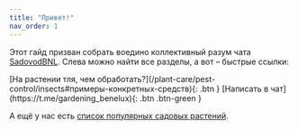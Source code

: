 ```yaml
---
title: "Привет!"
nav_order: 1
---
```


Этот гайд призван собрать воедино коллективный разум чата [SadovodBNL](https://t.me/gardening_benelux). Слева можно найти все разделы, а вот – быстрые ссылки:

<span class="fs-5">
[На растении тля, чем обработать?](/plant-care/pest-control/insects#примеры-конкретных-средств){: .btn }
</span>

<span class="fs-5">
[Написать в чат](https://t.me/gardening_benelux){: .btn .btn-green }
</span>

А ещё у нас есть [список популярных садовых растений](https://docs.google.com/spreadsheets/d/1Kb5VpLNyeKjFGBcfFL9tN5z-cKTSS4mMP1GA9QjMOzY/edit?usp=sharing).
